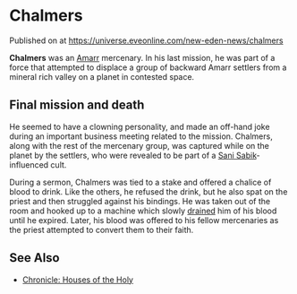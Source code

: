 # Chalmers
Published on  at https://universe.eveonline.com/new-eden-news/chalmers

**Chalmers** was an [Amarr](6BPFRy27fN4LnYlIyzvEwo) mercenary. In his last mission, he was part of a force that attempted to displace a group of backward Amarr settlers from a mineral rich valley on a planet in contested space.

Final mission and death
-----------------------

He seemed to have a clowning personality, and made an off-hand joke during an important business meeting related to the mission. Chalmers, along with the rest of the mercenary group, was captured while on the planet by the settlers, who were revealed to be part of a [Sani Sabik](TDJbDXVg3cRp4b6FEkkFS)-influenced cult.

During a sermon, Chalmers was tied to a stake and offered a chalice of blood to drink. Like the others, he refused the drink, but he also spat on the priest and then struggled against his bindings. He was taken out of the room and hooked up to a machine which slowly [drained](5UHvE5Sg9PIgO0JfgIkMqa) him of his blood until he expired. Later, his blood was offered to his fellow mercenaries as the priest attempted to convert them to their faith.

See Also
--------
-   [Chronicle: Houses of the Holy](4c36x5HUddadpNjuyDDUsz)
